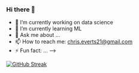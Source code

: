 ### Hi there 👋

- 🔭 I’m currently working on data science
- 🌱 I’m currently learning ML
- 💬 Ask me about ...
- 📫 How to reach me: chris.everts21@gmail.com
- ⚡ Fun fact: ...
-->


[![GitHub Streak](http://github-readme-streak-stats.herokuapp.com?user=chriseverts&theme=highcontrast&hide_border=true)](https://git.io/streak-stats)
